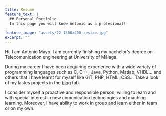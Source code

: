 ```yaml
---
title: Resume
feature_text: |
  ## Personal Portfolio
  In this page you will know Antonio as a profesional! 
  
feature_image: "assets/22-1300x400-resize.jpg"
excerpt: ""
---
```


Hi, I am Antonio Mayo. I am currently finishing my bachelor's degree on Telecomunication engineering at University of Málaga.

During my career I have been acquiring experience with a wide variaty of programming languages such as C, C++, Java, Python, Matlab, VHDL... and others that I have learnt for myself like GIT, PHP, HTML, CSS... Take a look of my lastes projects in the [blog](https://amayoo0.github.io/blog/) tab.

I consider myself a proactive and responsible person, willing to learn and with special interest in new comunication technologies and maching learning. 
Moreover, I have ability to work in group and learn either in team or on my own.








